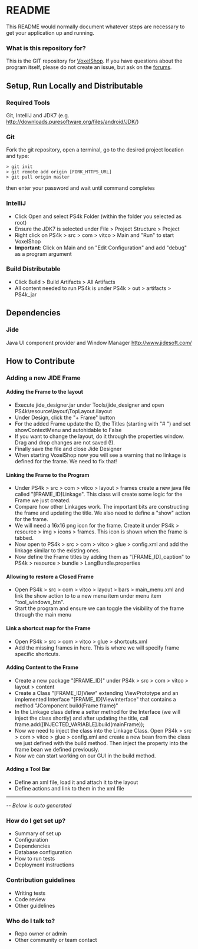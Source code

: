 # README #

This README would normally document whatever steps are necessary to get your application up and running.

### What is this repository for?
This is the GIT repository for [VoxelShop](https://blackflux.com/node/11). If you have questions about the program itself, please do not create an issue, but ask on the [forums](https://blackflux.com/forums/).

## Setup, Run Locally and Distributable

### Required Tools
Git, IntelliJ and JDK7 (e.g. http://downloads.puresoftware.org/files/android/JDK/)

### Git
Fork the git repository, open a terminal, go to the desired project location and type:
~~~~
> git init
> git remote add origin [FORK_HTTPS_URL]
> git pull origin master
~~~~
then enter your password and wait until command completes

### IntelliJ
- Click Open and select PS4k Folder (within the folder you selected as root)
- Ensure the JDK7 is selected under File > Project Structure > Project
- Right click on PS4k > src > com > vitco > Main and "Run" to start VoxelShop
- **Important**: Click on Main and on "Edit Configuration" and add "debug" as a program argument

### Build Distributable
- Click Build > Build Artifacts > All Artifacts
- All content needed to run PS4k is under PS4k > out > artifacts > PS4k_jar

## Dependencies

### Jide
Java UI component provider and Window Manager
http://www.jidesoft.com/

## How to Contribute

### Adding a new JIDE Frame
#### Adding the Frame to the layout
- Execute jide_designer.jar under Tools/jide_designer and open PS4k\resource\layout\TopLayout.ilayout
- Under Design, click the "+ Frame" button
- For the added Frame update the ID, the Titles (starting with "# ") and set showContextMenu and autohidable to False
- If you want to change the layout, do it through the properties window. Drag and drop changes are not saved (!).
- Finally save the file and close Jide Designer
- When starting VoxelShop now you will see a warning that no linkage is defined for the frame. We need to fix that!

#### Linking the Frame to the Program
- Under PS4k > src > com > vitco > layout > frames create a new java file called "[FRAME_ID]Linkage". This class will create some logic for the Frame we just created.
- Compare how other Linkages work. The important bits are constructing the frame and updating the title. We also need to define a "show" action for the frame.
- We will need a 16x16 png icon for the frame. Create it under PS4k > resource > img > icons > frames. This icon is shown when the frame is tabbed.
- Now open to PS4k > src > com > vitco > glue > config.xml and add the linkage similar to the existing ones.
- Now define the Frame titles by adding them as "[FRAME_ID]_caption" to PS4k > resource > bundle > LangBundle.properties

#### Allowing to restore a Closed Frame
- Open PS4k > src > com > vitco > layout > bars > main_menu.xml and link the show action to to a new menu item under menu item "tool_windows_btn".
- Start the program and ensure we can toggle the visibility of the frame through the main menu

#### Link a shortcut map for the Frame
- Open PS4k > src > com > vitco > glue > shortcuts.xml
- Add the missing frames in here. This is where we will specify frame specific shortcuts.

#### Adding Content to the Frame
- Create a new package "[FRAME_ID]" under PS4k > src > com > vitco > layout > content
- Create a Class "[FRAME_ID]View" extending ViewPrototype and an implemented Interface "[FRAME_ID]ViewInterface" that contains a method "JComponent build(Frame frame)"
- In the Linkage class define a setter method for the Interface (we will inject the class shortly) and after updating the title, call frame.add([INJECTED_VARIABLE].build(mainFrame));
- Now we need to inject the class into the Linkage Class. Open PS4k > src > com > vitco > glue > config.xml and create a new bean from the class we just defined with the build method. Then inject the property into the frame bean we defined previously.
- Now we can start working on our GUI in the build method.

#### Adding a Tool Bar
- Define an xml file, load it and attach it to the layout
- Define actions and link to them in the xml file

-----------
*-- Below is auto generated*

### How do I get set up?
* Summary of set up
* Configuration
* Dependencies
* Database configuration
* How to run tests
* Deployment instructions

### Contribution guidelines
* Writing tests
* Code review
* Other guidelines

### Who do I talk to?
* Repo owner or admin
* Other community or team contact